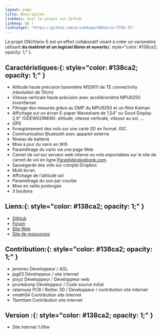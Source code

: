 ```yaml
---
layout: page
title: Description
linkdesc: Voir le projet sur Github
linkmsg: GO !
linktarget: "https://github.com/prunkdump/GNUVario-TTGO-T5"
---
```

Le projet GNUVario-E est un effort collaboratif visant à créer un variomètre utilisant **du matériel et un logiciel libres et ouverts**{: style="color:   #138ca2; opacity: 1;" }.  


## **Caractéristiques:**{: style="color:   #138ca2; opacity: 1;" }

* Altitude haute précision baromètre MS5611 de TE connectivity (résolution de 10cm) 
* Vitesse verticale haute précision avec accéléromètre MPU9250 InvenSense
* Filtrage des mesures grâce au DMP du MPU9250 et un filtre Kalman
* Affichage sur un écran E-paper Waveshare de 1,54” ou Good Display 2,9" (GDEW029M06): altitude, vitesse verticale, vitesse au sol, ...
* GPS 
* Enregistrement des vols sur une carte SD en format .IGC
* Communication Bluetooth avec appareil externe 
* Niveau de batterie 
* Mise à jour du vario en Wifi
* Paramétrage du vario via une page Web
* Carnet de vol sur serveur web interne ou vols exportables sur le site de carnet de vol en ligne [Paraglidinglogbook.com](https://paraglidinglogbook.com).
* Sauvegarde des vols sur compte Dropbox 
* Multi écran
* Affichage de l'altitude sol
* Paramétrage du son par courbe 
* Mise en veille prolongée
* 3 boutons 

## **Liens:**{: style="color:   #138ca2; opacity: 1;" }

* [GitHub](https://github.com/prunkdump/GNUVario-TTGO-T5)
* [Forum](http://www.parapentiste.info/forum/developpements-hardware-software/diy-gnuvario-variometre-opensource-openhardware-arduino-t48334.0.html;new;topicseen#new)
* [Site Web](https://prunkdump.github.io/GNUVario-TTGO-T5-website/)
* [Site de ressources](http://gnuvario-e.yj.fr/#)

## **Contribution:**{: style="color:   #138ca2; opacity: 1;" }


* jeromev Développeur / AGL
* jpg63 Développeur  / site internet       
* pixyz Développeur / Développeur web       
* prunkdump Développeur / Code source initial        
* ratamuse  PCB / Boitier 3D / Développeur / contribution site internet     
* vmath54  Contribution site internet
* Ttamttam Contribution site internet      

## **Version :**{: style="color:   #138ca2; opacity: 1;" }

* Site internet 1.06w